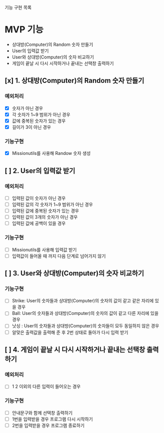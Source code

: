 기능 구현 목록

# MVP 기능

- 상대방(Computer)의 Random 숫자 만들기
- User의 입력값 받기
- User와 상대방(Computer)의 숫자 비교하기
- 게임이 끝날 시 다시 시작하거나 끝내는 선택창 출력하기

## [x] 1. 상대방(Computer)의 Random 숫자 만들기

### 예외처리

- [x] 숫자가 아닌 경우
- [x] 각 숫자가 1~9 범위가 아닌 경우
- [x] 값에 중복된 숫자가 있는 경우
- [x] 길이가 3이 아닌 경우

### 기능구현

- [x] Missionutils를 사용해 Randow 숫자 생성

## [ ] 2. User의 입력값 받기

### 예외처리

- [ ] 입력된 값이 숫자가 아닌 경우
- [ ] 입력된 값의 각 숫자가 1~9 범위가 아닌 경우
- [ ] 입력된 값에 중복된 숫자가 있는 경우
- [ ] 입력된 값이 3개의 숫자가 아닌 경우
- [ ] 입력된 값에 공백이 있을 경우

### 기능구현

- [ ] Missionutils를 사용해 입력값 받기
- [ ] 입력값이 들어올 때 까지 다음 단계로 넘어가지 않기

## [ ] 3. User와 상대방(Computer)의 숫자 비교하기

### 기능구현

- [ ] Strike: User의 숫자들과 상대방(Computer)의 숫자의 값이 같고 같은 자리에 있을 경우
- [ ] Ball: User의 숫자들과 상대방(Computer)의 숫자의 값이 같고 다른 자리에 있을 경우
- [ ] 낫싱 : User의 숫자들과 상대방(Computer)의 숫자들이 모두 동일하지 않은 경우
- [ ] 알맞은 출력값을 출력해 준 후 2번 상태로 돌아가 다시 입력 받기

## [ ] 4. 게임이 끝날 시 다시 시작하거나 끝내는 선택창 출력하기

### 예외처리

- [ ] 1 2 이외의 다른 입력이 들어오는 경우

### 기능구현

- [ ] 안내문구와 함께 선택창 출력하기
- [ ] 1번을 입력받을 경우 프로그램 다시 시작하기
- [ ] 2번을 입력받을 경우 프로그램 종료하기
